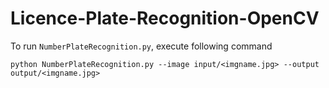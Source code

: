# Licence-Plate-Recognition-OpenCV

To run `NumberPlateRecognition.py`, execute following command 

`python NumberPlateRecognition.py --image input/<imgname.jpg> --output output/<imgname.jpg>`
